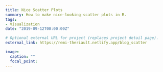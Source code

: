 ```yaml
---
title: Nice Scatter Plots
summary: How to make nice-looking scatter plots in R.
tags:
- Visualization
date: "2019-09-12T00:00:00Z"

# Optional external URL for project (replaces project detail page).
external_link: https://remi-theriault.netlify.app/blog_scatter

image:
  caption: ""
  focal_point:
---
```

